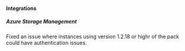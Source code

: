 
#### Integrations

##### Azure Storage Management

Fixed an issue where instances using version 1.2.18 or highr of the pack could have authentication issues.
